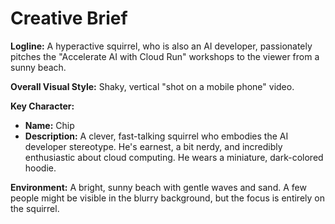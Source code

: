 # Creative Brief

**Logline:** A hyperactive squirrel, who is also an AI developer, passionately pitches the "Accelerate AI with Cloud Run" workshops to the viewer from a sunny beach.

**Overall Visual Style:** Shaky, vertical "shot on a mobile phone" video.

**Key Character:**
*   **Name:** Chip
*   **Description:** A clever, fast-talking squirrel who embodies the AI developer stereotype. He's earnest, a bit nerdy, and incredibly enthusiastic about cloud computing. He wears a miniature, dark-colored hoodie.

**Environment:** A bright, sunny beach with gentle waves and sand. A few people might be visible in the blurry background, but the focus is entirely on the squirrel.

